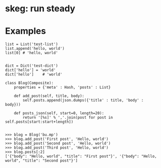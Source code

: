 # skeg: run steady

# Examples

    list = List('test-list')
    list.append('hello, world')
    list[0] # 'hello, world'
    

    dict = Dict('test-dict')
    dict['hello'] = 'world'
    dict['hello']    # 'world'   

    class Blog(Composite):
        properties = {'meta' : Hash, 'posts' : List}

        def add_post(self, title, body):
            self.posts.append(json.dumps({'title' : title, 'body' : body}))

        def posts_json(self, start=0, length=20):
            return '[%s]' % ','.join(post for post in self.posts[start:start+length])


    >>> blog = Blog('bu.mp')
    >>> blog.add_post('First post', 'Hello, world')
    >>> blog.add_post('Second post', 'Hello, world')
    >>> blog.add_post('Third post', 'Hello, world')
    >>> blog.posts[:2]
    ['{"body": "Hello, world", "title": "First post"}', '{"body": "Hello, world", "title": "Second post"}']
